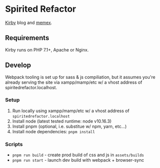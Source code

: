 # Spirited Refactor

[Kirby](https://getkirby.com/docs/guide) blog and [memex](https://en.wikipedia.org/wiki/Memex).

## Requirements

Kirby runs on PHP 7.1+, Apache or Nginx.

## Develop

Webpack tooling is set up for sass & js compiliation, but it assumes you're already serving the site via xampp/mamp/etc w/ a vhost address of spiritedrefactor.localhost.

### Setup

1. Run locally using xampp/mamp/etc w/ a vhost address of `spiritedrefactor.localhost`
2. Install node (latest tested runtime: node v10.16.3)
3. Install pnpm (optional, i.e. substitue w/ npm, yarn, etc...)
4. Install node dependencies: `pnpm install`

### Scripts

* `pnpm run build` - create prod build of css and js in `assets/builds`
* `pnpm run start` - launch dev build with webpack + browser-sync
